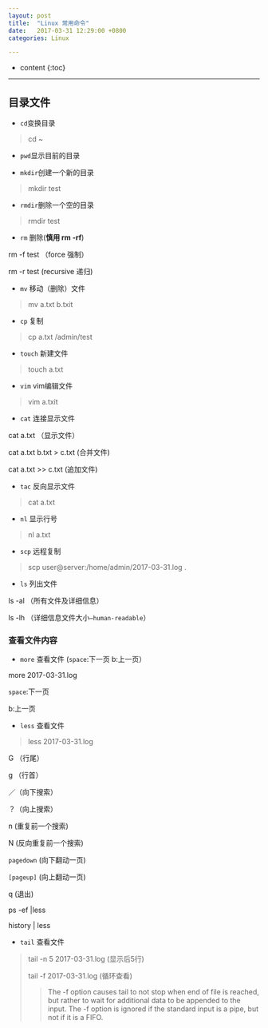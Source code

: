 ```yaml
---
layout: post
title:  "Linux 常用命令"
date:   2017-03-31 12:29:00 +0800
categories: Linux

---
```


* content
{:toc}

---
## 目录文件

* `cd`变换目录
> cd ~

* `pwd`显示目前的目录

* `mkdir`创建一个新的目录
> mkdir test

* `rmdir`删除一个空的目录
> rmdir test

* `rm` 删除(**慎用 rm -rf**)
>
rm -f test （force 强制）
>
rm -r test (recursive 递归)

* `mv` 移动（删除）文件
> mv a.txt b.txit

* `cp` 复制
> cp a.txt /admin/test

* `touch` 新建文件
> touch a.txt

* `vim` vim编辑文件
> vim a.txit

* `cat` 连接显示文件
>
cat a.txt （显示文件）
>
cat a.txt b.txt > c.txt (合并文件)
>
cat a.txt >> c.txt (追加文件)

* `tac` 反向显示文件
> cat a.txt

* `nl` 显示行号
> nl a.txt

* `scp` 远程复制
>  scp user@server:/home/admin/2017-03-31.log .

* `ls` 列出文件
>
ls -al （所有文件及详细信息）
>
ls -lh  （详细信息文件大小`–human-readable`）

### 查看文件内容

* `more` 查看文件 (`space`:下一页 b:上一页）
>
more 2017-03-31.log
>
`space`:下一页
>
b:上一页

* `less` 查看文件
>  less 2017-03-31.log
>
G （行尾）
>
g （行首）
>
／（向下搜索）
>
？（向上搜索）
>
n (重复前一个搜索)
>
N (反向重复前一个搜索)
>
`pagedown` (向下翻动一页)
>
`[pageup]` (向上翻动一页)
>
q (退出)
>
ps -ef |less
>
history | less

* `tail` 查看文件
>
>tail -n 5 2017-03-31.log (显示后5行)
>
>tail -f 2017-03-31.log (循环查看)
>>The -f option causes tail to not stop when end of file is
             reached, but rather to wait for additional data to be appended to
             the input.  The -f option is ignored if the standard input is a
             pipe, but not if it is a FIFO.